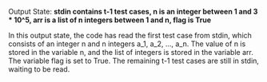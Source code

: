 Output State: **stdin contains t-1 test cases, n is an integer between 1 and 3 * 10^5, arr is a list of n integers between 1 and n, flag is True**

In this output state, the code has read the first test case from stdin, which consists of an integer n and n integers a_1, a_2, ..., a_n. The value of n is stored in the variable n, and the list of integers is stored in the variable arr. The variable flag is set to True. The remaining t-1 test cases are still in stdin, waiting to be read.